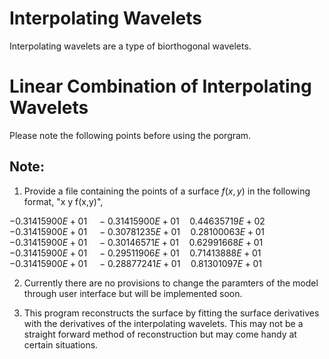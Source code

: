 # Interpolating Wavelets

Interpolating wavelets are a type of biorthogonal wavelets. 


# Linear Combination of Interpolating Wavelets
Please note the following points before using the porgram.

## Note:

1) Provide a file containing the points of a surface $f(x,y)$ in the following format, "x y f(x,y)", 

$-0.31415900E+01\quad -0.31415900E+01\quad 0.44635719E+02$\
$-0.31415900E+01\quad -0.30781235E+01\quad  0.28100063E+01$\
$-0.31415900E+01\quad -0.30146571E+01\quad  0.62991668E+01$\
$-0.31415900E+01\quad -0.29511906E+01\quad  0.71413888E+01$\
$-0.31415900E+01\quad -0.28877241E+01\quad  0.81301097E+01$
    
2) Currently there are no provisions to change the paramters of the model through user interface but will be implemented soon.

3) This program reconstructs the surface by fitting the surface derivatives with the derivatives of the interpolating wavelets. This may not be a straight forward method of reconstruction but may come handy at certain situations. 
